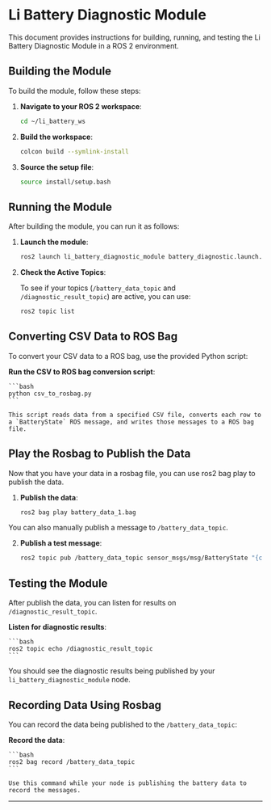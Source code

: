 # Li Battery Diagnostic Module

This document provides instructions for building, running, and testing the Li Battery Diagnostic Module in a ROS 2 environment.

## Building the Module

To build the module, follow these steps:

1. **Navigate to your ROS 2 workspace**:

    ```bash
    cd ~/li_battery_ws
    ```

2. **Build the workspace**:

    ```bash
    colcon build --symlink-install
    ```

3. **Source the setup file**:

    ```bash
    source install/setup.bash
    ```

## Running the Module

After building the module, you can run it as follows:

1. **Launch the module**:

    ```bash
    ros2 launch li_battery_diagnostic_module battery_diagnostic.launch.xml
    ```

2. **Check the Active Topics**:

    To see if your topics (`/battery_data_topic` and `/diagnostic_result_topic`) are active, you can use:

    ```bash
    ros2 topic list
    ```

## Converting CSV Data to ROS Bag

To convert your CSV data to a ROS bag, use the provided Python script:

**Run the CSV to ROS bag conversion script**:

    ```bash
    python csv_to_rosbag.py
    ```

    This script reads data from a specified CSV file, converts each row to a `BatteryState` ROS message, and writes those messages to a ROS bag file.

## Play the Rosbag to Publish the Data

Now that you have your data in a rosbag file, you can use ros2 bag play to publish the data.

1. **Publish the data**:

    ```bash
    ros2 bag play battery_data_1.bag
    ```
You can also manually publish a message to `/battery_data_topic`.

2. **Publish a test message**:

    ```bash
    ros2 topic pub /battery_data_topic sensor_msgs/msg/BatteryState "{current: 12.5, cell_voltage: [4.1, 4.2, ...]}"
    ```

## Testing the Module

After publish the data, you can listen for results on `/diagnostic_result_topic`.

**Listen for diagnostic results**:

    ```bash
    ros2 topic echo /diagnostic_result_topic
    ```

You should see the diagnostic results being published by your `li_battery_diagnostic_module` node.

## Recording Data Using Rosbag

You can record the data being published to the `/battery_data_topic`:

**Record the data**:

    ```bash
    ros2 bag record /battery_data_topic
    ```

    Use this command while your node is publishing the battery data to record the messages.

---

